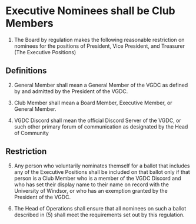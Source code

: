 # Executive Nominees shall be Club Members

1. The Board by regulation makes the following reasonable restriction on nominees for the positions of President, Vice President, and Treasurer (The Executive Positions)

## Definitions

2. General Member shall mean a General Member of the VGDC as defined by and admitted by the President of the VGDC.

3. Club Member shall mean a Board Member, Executive Member, or General Member.

4. VGDC Discord shall mean the official Discord Server of the VGDC, or such other primary forum of communication as designated by the Head of Community

## Restriction

5. Any person who voluntarily nominates themself for a ballot that includes any of the Executive Positions shall be included on that ballot only if that person is a Club Member who is a member of the VGDC Discord and who has set their display name to their name on record with the University of Windsor, or who has an exemption granted by the President of the VGDC.

6. The Head of Operations shall ensure that all nominees on such a ballot described in (5) shall meet the requirements set out by this regulation.